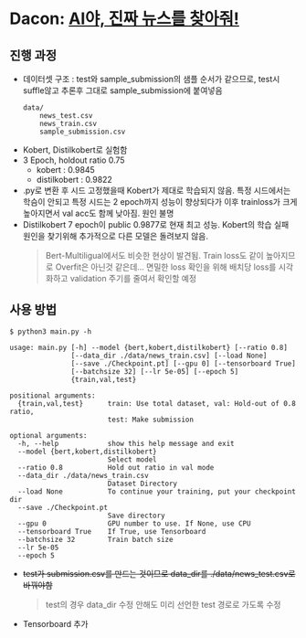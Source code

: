 # Dacon: [AI야, 진짜 뉴스를 찾아줘!](https://dacon.io/competitions/official/235658/overview/)
## 진행 과정
* 데이터셋 구조 : test와 sample_submission의 샘플 순서가 같으므로, test시 suffle않고 추론후 그대로 sample_submission에 붙여넣음
    ```shell
    data/
        news_test.csv
        news_train.csv
        sample_submission.csv
    ```
* Kobert, Distilkobert로 실험함
* 3 Epoch, holdout ratio 0.75 
    * kobert : 0.9845 
    * distilkobert : 0.9822
* .py로 변환 후 시드 고정했을때 Kobert가 제대로 학습되지 않음. 특정 시드에서는 학슴이 안되고 특정 시드는 2 epoch까지 성능이 향상되다가 이후 trainloss가 크게 높아지면서 val acc도 함께 낮아짐. 원인 불명
* Distilkobert 7 epoch이 public 0.9877로 현재 최고 성능. Kobert의 학습 실패 원인을 찾기위해 추가적으로 다른 모델은 돌려보지 않음.
  > Bert-Multiligual에서도 비슷한 현상이 발견됨. Train loss도 같이 높아지므로 Overfit은 아닌것 같은데... 면밀한 loss 확인을 위해 배치당 loss를 시각화하고 validation 주기를 줄여서 확인할 예정

## 사용 방법
```shell
$ python3 main.py -h
```

```console
usage: main.py [-h] --model {bert,kobert,distilkobert} [--ratio 0.8]
               [--data_dir ./data/news_train.csv] [--load None]
               [--save ./Checkpoint.pt] [--gpu 0] [--tensorboard True]
               [--batchsize 32] [--lr 5e-05] [--epoch 5]
               {train,val,test}

positional arguments:
  {train,val,test}      train: Use total dataset, val: Hold-out of 0.8 ratio,
                        test: Make submission

optional arguments:
  -h, --help            show this help message and exit
  --model {bert,kobert,distilkobert}
                        Select model
  --ratio 0.8           Hold out ratio in val mode
  --data_dir ./data/news_train.csv
                        Dataset Directory
  --load None           To continue your training, put your checkpoint dir
  --save ./Checkpoint.pt
                        Save directory
  --gpu 0               GPU number to use. If None, use CPU
  --tensorboard True    If True, use Tensorboard
  --batchsize 32        Train batch size
  --lr 5e-05
  --epoch 5
```

* ~~test가 submission.csv를 만드는 것이므로 data_dir를 ./data/news_test.csv로 바꿔야함~~
  > test의 경우 data_dir 수정 안해도 미리 선언한 test 경로로 가도록 수정
* Tensorboard 추가